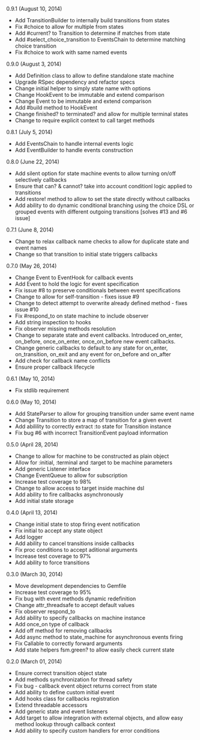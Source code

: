 0.9.1 (August 10, 2014)

* Add TransitionBuilder to internally build transitions from states
* Fix #choice to allow for multiple from states
* Add #current? to Transition to determine if matches from state
* Add #select_choice_transition to EventsChain to determine matching choice transition
* Fix #choice to work with same named events

0.9.0 (August 3, 2014)

* Add Definition class to allow to define standalone state machine
* Upgrade RSpec dependency and refactor specs
* Change initial helper to simply state name with options
* Change HookEvent to be immutable and extend comparison
* Change Event to be immutable and extend comparison
* Add #build method to HookEvent
* Change finished? to terminated? and allow for multiple terminal states
* Change to require explicit context to call target methods

0.8.1 (July 5, 2014)

* Add EventsChain to handle internal events logic
* Add EventBuilder to handle events construction

0.8.0 (June 22, 2014)

* Add silent option for state machine events to allow turning on/off
  selectively callbacks
* Ensure that can? & cannot? take into account conditionl logic applied
  to transitions
* Add restore! method to allow to set the state directly without callbacks
* Add ability to do dynamic conditional branching using the choice DSL or
  grouped events with different outgoing transitions [solves #13 and #6 issue]

0.7.1 (June 8, 2014)

* Change to relax callback name checks to allow for duplicate state and event names
* Change so that transition to initial state triggers callbacks

0.7.0 (May 26, 2014)

* Change Event to EventHook for callback events
* Add Event to hold the logic for event specification
* Fix issue #8 to preserve conditionals between event specifications
* Change to allow for self-transition - fixes issue #9
* Change to detect attempt to overwrite already defined method - fixes issue #10
* Fix #respond_to on state machine to include observer
* Add string inspection to hooks
* Fix observer missing methods resolution
* Change to separate state and event callbacks. Introduced on_enter, on_before,
  once_on_enter, once_on_before new event callbacks.
* Change generic callbacks to default to any state for on_enter, on_transition,
  on_exit and any event for on_before and on_after
* Add check for callback name conflicts
* Ensure proper callback lifecycle

0.6.1 (May 10, 2014)

* Fix stdlib requirement

0.6.0 (May 10, 2014)

* Add StateParser to allow for grouping transition under same event name
* Change Transition to store a map of transition for a given event
* Add abilility to correctly extract :to state for Transition instance
* Fix bug #6 with incorrect TransitionEvent payload information

0.5.0 (April 28, 2014)

* Change to allow for machine to be constructed as plain object
* Allow for :initial, :terminal and :target to be machine parameters
* Add generic Listener interface
* Change EventQueue to allow for subscription
* Increase test coverage to 98%
* Change to allow access to target inside machine dsl
* Add ability to fire callbacks asynchronously
* Add initial state storage

0.4.0 (April 13, 2014)

* Change initial state to stop firing event notification
* Fix initial to accept any state object
* Add logger
* Add ability to cancel transitions inside callbacks
* Fix proc conditions to accept aditional arguments
* Increase test coverage to 97%
* Add ability to force transitions

0.3.0 (March 30, 2014)

* Move development dependencies to Gemfile
* Increase test coverage to 95%
* Fix bug with event methods dynamic redefinition
* Change attr_threadsafe to accept default values
* Fix observer respond_to
* Add ability to specify callbacks on machine instance
* Add once_on type of callback
* Add off method for removing callbacks
* Add async method to state_machine for asynchronous events firing
* Fix Callable to correctly forward arguments
* Add state helpers fsm.green? to allow easily check current state

0.2.0 (March 01, 2014)

* Ensure correct transition object state
* Add methods synchronization for thread safety
* Fix bug - callback event object returns correct from state
* Add ability to define custom initial event
* Add hooks class for callbacks registration
* Extend threadable accessors
* Add generic state and event listeners
* Add target to allow integration with external objects,
  and allow easy method lookup through callback context
* Add ability to specify custom handlers for error conditions
